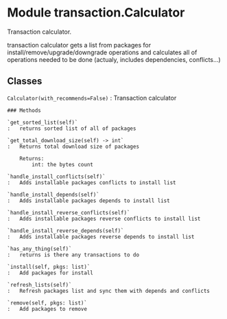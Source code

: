 Module transaction.Calculator
=============================
Transaction calculator.

transaction calculator gets a list from packages for
install/remove/upgrade/downgrade operations
and calculates all of operations needed to be done
(actualy, includes dependencies, conflicts...)

Classes
-------

`Calculator(with_recommends=False)`
:   Transaction calculator

    ### Methods

    `get_sorted_list(self)`
    :   returns sorted list of all of packages

    `get_total_download_size(self) ‑> int`
    :   Returns total download size of packages
        
        Returns:
            int: the bytes count

    `handle_install_conflicts(self)`
    :   Adds installable packages conflicts to install list

    `handle_install_depends(self)`
    :   Adds installable packages depends to install list

    `handle_install_reverse_conflicts(self)`
    :   Adds installable packages reverse conflicts to install list

    `handle_install_reverse_depends(self)`
    :   Adds installable packages reverse depends to install list

    `has_any_thing(self)`
    :   returns is there any transactions to do

    `install(self, pkgs: list)`
    :   Add packages for install

    `refresh_lists(self)`
    :   Refresh packages list and sync them with depends and conflicts

    `remove(self, pkgs: list)`
    :   Add packages to remove